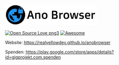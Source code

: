 ![Ano Browser](logo_black.png)

[![Open Source Love png3](https://badges.frapsoft.com/os/v3/open-source.png?v=103)](https://github.com/realYellowDev/anobrowser/)
[![Awesome](https://cdn.rawgit.com/sindresorhus/awesome/d7305f38d29fed78fa85652e3a63e154dd8e8829/media/badge.svg)](https://github.com/sindresorhus/awesome)

Website: https://realyellowdev.github.io/anobrowser

Spenden: https://play.google.com/store/apps/details?id=gigprojekt.com.spenden




